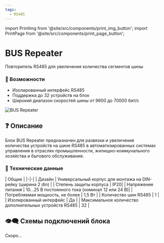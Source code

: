 ```yaml
---
tags:
  - RS485
---
```


import PrintImg from '@site/src/components/print_img_button';
import PrintPage from '@site/src/components/print_page_button';

# BUS Repeater

Повторитель RS485 для увеличения количества сегментов шины 

<PrintPage> </PrintPage>

### 💎 Возможности
- Изолированный интерфейс RS485
- Поддержка до 32 устройств на блок
- Широкий диапазон скоростей шины от 9600 до 70000 бит/с

![BUS Repeater](/img/blocks_photo/BUS_L.jpg)

## ❓ Описание
Блок BUS Repeater предназначен для развязки и увеличения количества устройств на шине RS485 в автоматизированных системах управления в отраслях промышленности, жилищно-коммунального хозяйства и бытового обслуживания.

### 🔧 Технические данные
| Общие |
|-|-|
| Дизайн | Универсальный корпус для монтажа на DIN-рейку (ширина 2 din) |
| Степень защиты корпуса | IP20|
| Напряжение питания | 10…25 В постоянного тока (номинал 12 или 24 В)|
| Потребляемая мощность, не более | 1,5 Вт |
| Количество шин RS485 | 1 |
| Изолированный интерфейс | Да |
| Максимальное количество дополнительных устройств RS485 | 32 |

## 👁‍🗨 Схемы подключений блока

Скоро...

<PrintPage> </PrintPage>